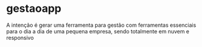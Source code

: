 # gestaoapp
A intenção é gerar uma ferramenta para gestão com ferramentas essenciais para o dia a dia de uma pequena empresa, sendo totalmente em nuvem e responsivo
